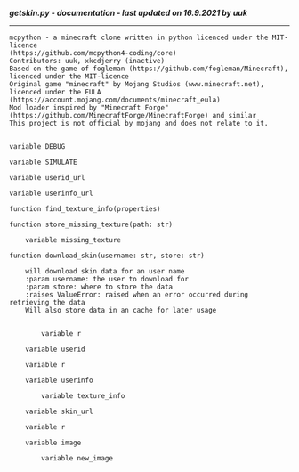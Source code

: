***getskin.py - documentation - last updated on 16.9.2021 by uuk***
___

    mcpython - a minecraft clone written in python licenced under the MIT-licence 
    (https://github.com/mcpython4-coding/core)
    Contributors: uuk, xkcdjerry (inactive)
    Based on the game of fogleman (https://github.com/fogleman/Minecraft), licenced under the MIT-licence
    Original game "minecraft" by Mojang Studios (www.minecraft.net), licenced under the EULA
    (https://account.mojang.com/documents/minecraft_eula)
    Mod loader inspired by "Minecraft Forge" (https://github.com/MinecraftForge/MinecraftForge) and similar
    This project is not official by mojang and does not relate to it.


    variable DEBUG

    variable SIMULATE

    variable userid_url

    variable userinfo_url

    function find_texture_info(properties)

    function store_missing_texture(path: str)

        variable missing_texture

    function download_skin(username: str, store: str)
        
        will download skin data for an user name
        :param username: the user to download for
        :param store: where to store the data
        :raises ValueError: raised when an error occurred during retrieving the data
        Will also store data in an cache for later usage


            variable r

        variable userid

        variable r

        variable userinfo

            variable texture_info

        variable skin_url

        variable r

        variable image

            variable new_image